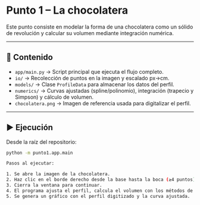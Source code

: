# Punto 1 – La chocolatera

Este punto consiste en modelar la forma de una chocolatera como un sólido de revolución y calcular su volumen mediante integración numérica.

---

## 📂 Contenido

- `app/main.py` → Script principal que ejecuta el flujo completo.  
- `io/` → Recolección de puntos en la imagen y escalado px→cm.  
- `models/` → Clase `ProfileData` para almacenar los datos del perfil.  
- `numerics/` → Curvas ajustadas (spline/polinomio), integración (trapecio y Simpson) y cálculo de volumen.  
- `chocolatera.png` → Imagen de referencia usada para digitalizar el perfil.

---

## ▶️ Ejecución

Desde la raíz del repositorio:

```bash
python -m punto1.app.main

Pasos al ejecutar:

1. Se abre la imagen de la chocolatera.
2. Haz clic en el borde derecho desde la base hasta la boca (≥4 puntos).
3. Cierra la ventana para continuar.
4. El programa ajusta el perfil, calcula el volumen con los métodos de Trapecio y Simpson, y muestra los errores relativos respecto al valor experimental (2200 ml).
5. Se genera un gráfico con el perfil digitizado y la curva ajustada.
